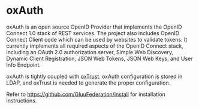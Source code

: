 oxAuth
======
<p>oxAuth is an open source OpenID Provider that implements the OpenID Connect 1.0 stack of REST services. The project also includes OpenID Connect Client code which can be used by websites to validate tokens. It currently implements all required aspects of the OpenID Connect stack, including an OAuth 2.0 authorization server, Simple Web Discovery, Dynamic Client Registration, JSON Web Tokens, JSON Web Keys, and User Info Endpoint.</p>
<p>oxAuth is tightly coupled with <a href="https://github.com/GluuFederation/oxTrust">oxTrust</a>. oxAuth configuration is stored in LDAP, and oxTrust is needed to generate the proper configuration.</p>
<p>Refer to <a href="https://github.com/GluuFederation/install">https://github.com/GluuFederation/install</a> for installation instructions.</p>
